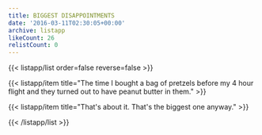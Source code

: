 ```yaml
---
title: BIGGEST DISAPPOINTMENTS
date: '2016-03-11T02:30:05+00:00'
archive: listapp
likeCount: 26
relistCount: 0
---
```


{{< listapp/list order=false reverse=false >}}

   {{< listapp/item title="The time I bought a bag of pretzels before my 4 hour flight and they turned out to have peanut butter in them." >}}

   {{< listapp/item title="That's about it. That's the biggest one anyway." >}}

{{< /listapp/list >}}
